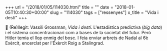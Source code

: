 +++
url = "/2018/01/05/114030.html"
title = ""
date = "2018-01-05T10:40:30+00:00"
slug = "114030"
tags = ["ressenyes"]
x_title = "Vida i destí"
+++

📖 (Re)llegit: Vassili Grossman, *Vida i destí*. L'estadística predictiva (*big data*) i el sistema concentracionari com a bases de la societat del futur. Però Hitler temia el llop enmig del bosc. I feia enviar arbrets de Nadal al 6è Exèrcit, encerclat per l'Exèrcit Roig a Stalingrad.
